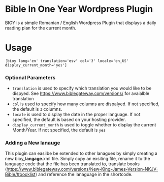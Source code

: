 # Bible In One Year Wordpress Plugin
BIOY is a simple Romanian / English Wordpress Plugin that displays a daily reading plan for the current month.  

# Usage

`[bioy lang='en' translation='esv' col='3' locale='en_US' display_current_month='yes']`

### Optional Parameters

- `translation` is used to specify which translation you would like to be dispyed.  See https://www.biblegateway.com/versions/ for avaialble translation
- `col` is used to specify how many columns are dispalyed. If not specified, the default is `3` columns. 
- `locale` is used to display the date in the proper language. If not specified, the default is based on your hosting provider. 
- `display_current_month` is used to toggle whether to display the current Month/Year.  If not specified, the default is `yes`

### Adding a New lanauge
This plugin can easilbe be extended to other lanagues by simply creating a new bioy_**langage**.xml file.  Simply copy an exsiting file, rename it to the language code that the file has been translated to, translate books (https://www.biblegateway.com/versions/New-King-James-Version-NKJV-Bible/#booklist) and reference the lanaguage in the shortcode.
